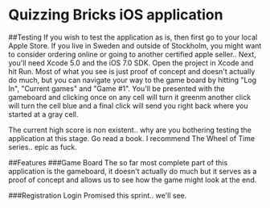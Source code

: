 Quizzing Bricks iOS application
==================

##Testing
If you wish to test the application as is, then first go to your local Apple Store. If you live in Sweden and outside of Stockholm, you might want to consider ordering online or going to another certified apple seller.. 
Next, you'll need Xcode 5.0 and the iOS 7.0 SDK.
Open the project in Xcode and hit Run.
Most of what you see is just proof of concept and doesn't actually do much, but you can navigate your way to the game board by hitting "Log In", "Current games" and "Game #1". You'll be presented with the gameboard and clicking once on any cell will turn it greenm another click will turn the cell blue and a final click will send you right back where you started at a gray cell.

The current high score is non existent.. why are you bothering testing the application at this stage. Go read a book. I recommend The Wheel of Time series.. epic as fuck.

##Features
###Game Board
The so far most complete part of this application is the gameboard, it doesn't actually do much but it serves as a proof of concept and allows us to see how the game might look at the end. 

###Registration Login
Promised this sprint.. we'll see.